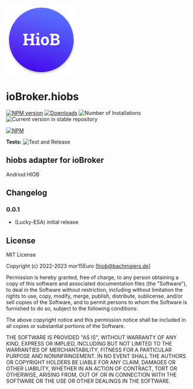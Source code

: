 ![Logo](admin/hiobs.png)

# ioBroker.hiobs

[![NPM version](https://img.shields.io/npm/v/iobroker.hiobs.svg)](https://www.npmjs.com/package/iobroker.hiobs)
[![Downloads](https://img.shields.io/npm/dm/iobroker.hiobs.svg)](https://www.npmjs.com/package/iobroker.hiobs)
![Number of Installations](https://iobroker.live/badges/hiobs-installed.svg)
![Current version in stable repository](https://iobroker.live/badges/hiobs-stable.svg)

[![NPM](https://nodei.co/npm/iobroker.hiobs.png?downloads=true)](https://nodei.co/npm/iobroker.hiobs/)

**Tests:** ![Test and Release](https://github.com/Lucky-ESA/ioBroker.hiobs/workflows/Test%20and%20Release/badge.svg)

## hiobs adapter for ioBroker

Andriod HIOB

## Changelog

### 0.0.1

-   (Lucky-ESA) initial release

## License

MIT License

Copyright (c) 2022-2023 mor15Euro [hiob@bachmaiers.de]

Permission is hereby granted, free of charge, to any person obtaining a copy
of this software and associated documentation files (the "Software"), to deal
in the Software without restriction, including without limitation the rights
to use, copy, modify, merge, publish, distribute, sublicense, and/or sell
copies of the Software, and to permit persons to whom the Software is
furnished to do so, subject to the following conditions:

The above copyright notice and this permission notice shall be included in all
copies or substantial portions of the Software.

THE SOFTWARE IS PROVIDED "AS IS", WITHOUT WARRANTY OF ANY KIND, EXPRESS OR
IMPLIED, INCLUDING BUT NOT LIMITED TO THE WARRANTIES OF MERCHANTABILITY,
FITNESS FOR A PARTICULAR PURPOSE AND NONINFRINGEMENT. IN NO EVENT SHALL THE
AUTHORS OR COPYRIGHT HOLDERS BE LIABLE FOR ANY CLAIM, DAMAGES OR OTHER
LIABILITY, WHETHER IN AN ACTION OF CONTRACT, TORT OR OTHERWISE, ARISING FROM,
OUT OF OR IN CONNECTION WITH THE SOFTWARE OR THE USE OR OTHER DEALINGS IN THE
SOFTWARE.
